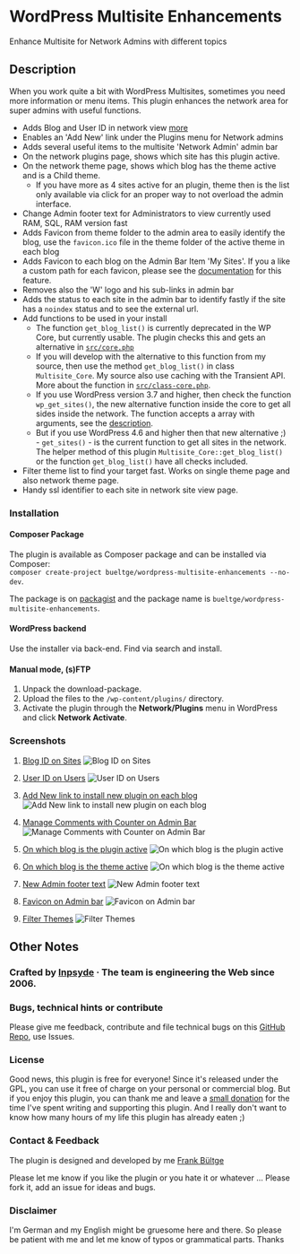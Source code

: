 # WordPress Multisite Enhancements
Enhance Multisite for Network Admins with different topics

## Description
When you work quite a bit with WordPress Multisites, sometimes you need more information or menu items. This plugin enhances the network area for super admins with useful functions.

* Adds Blog and User ID in network view [more](http://wpengineer.com/2188/view-blog-id-in-wordpress-multisite/)
* Enables an 'Add New' link under the Plugins menu for Network admins
* Adds several useful items to the multisite 'Network Admin' admin bar
* On the network plugins page, shows which site has this plugin active.
* On the network theme page, shows which blog has the theme active and is a Child theme.
  * If you have more as 4 sites active for an plugin, theme then is the list only available via click for an proper way to not overload the admin interface.
* Change Admin footer text for Administrators to view currently used RAM, SQL, RAM version fast
* Adds Favicon from theme folder to the admin area to easily identify the blog, use the `favicon.ico` file in the theme folder of the active theme in each blog
* Adds Favicon to each blog on the Admin Bar Item 'My Sites'. If you a like a custom path for each favicon, please see the [documentation](https://github.com/bueltge/WordPress-Multisite-Enhancements/wiki/Filter-Hook-for-Favicon-File-Path) for this feature.
* Removes also the 'W' logo and his sub-links in admin bar
* Adds the status to each site in the admin bar to identify fastly if the site has a `noindex` status and to see the external url.
* Add functions to be used in your install
   * The function `get_blog_list()` is currently deprecated in the WP Core, but currently usable. The plugin checks this and gets an alternative in [`src/core.php`](./src/core.php)
   * If you will develop with the alternative to this function from my source, then use the method `get_blog_list()` in class `Multisite_Core`. My source also use caching with the Transient API. More about the function in  [`src/class-core.php`](./src/class-core.php).
   * If you use WordPress version 3.7 and higher, then check the function `wp_get_sites()`, the new alternative function inside the core to get all sides inside the network. The function accepts a array with arguments, see the [description](http://wpseek.com/wp_get_sites/).
   * But if you use WordPress 4.6 and higher then that new alternative ;) - `get_sites()` - is the current function to get all sites in the network. The helper method of this plugin `Multisite_Core::get_blog_list()` or the function `get_blog_list()` have all checks included.
* Filter theme list to find your target fast. Works on single theme page and also network theme page.
* Handy ssl identifier to each site in network site view page.

### Installation
#### Composer Package
The plugin is available as Composer package and can be installed via Composer:  
`composer create-project bueltge/wordpress-multisite-enhancements --no-dev`.

The package is on [packagist](https://packagist.org/packages/bueltge/wordpress-multisite-enhancements) and the package name is `bueltge/wordpress-multisite-enhancements`.

#### WordPress backend
Use the installer via back-end. Find via search and install.

#### Manual mode, (s)FTP
1. Unpack the download-package.
2. Upload the files to the `/wp-content/plugins/` directory.
3. Activate the plugin through the **Network/Plugins** menu in WordPress and click **Network Activate**.

### Screenshots
 1. [Blog ID on Sites](resources/w-org-assets/screenshot-1.png)
 ![Blog ID on Sites](resources/w-org-assets/screenshot-1.png)

 2. [User ID on Users](resources/w-org-assets/screenshot-2.png)
 ![User ID on Users](resources/w-org-assets/screenshot-2.png)

 3. [Add New link to install new plugin on each blog](resources/w-org-assets/screenshot-3.png)
 ![Add New link to install new plugin on each blog](resources/w-org-assets/screenshot-3.png)

 4. [Manage Comments with Counter on Admin Bar](resources/w-org-assets/screenshot-4.png)
 ![Manage Comments with Counter on Admin Bar](resources/w-org-assets/screenshot-4.png)

 5. [On which blog is the plugin active](resources/w-org-assets/screenshot-5.png)
 ![On which blog is the plugin active](resources/w-org-assets/screenshot-5.png)

 6. [On which blog is the theme active](resources/w-org-assets/screenshot-6.png)
 ![On which blog is the theme active](resources/w-org-assets/screenshot-6.png)

 7. [New Admin footer text](resources/w-org-assets/screenshot-7.png)
 ![New Admin footer text](resources/w-org-assets/screenshot-7.png)

 8. [Favicon on Admin bar](resources/w-org-assets/screenshot-8.png)
 ![Favicon on Admin bar](resources/w-org-assets/screenshot-8.png)

 9. [Filter Themes](resources/w-org-assets/screenshot-9.gif)
 ![Filter Themes](resources/w-org-assets/screenshot-9.gif)

## Other Notes
### Crafted by [Inpsyde](https://inpsyde.com) · The team is engineering the Web since 2006.

### Bugs, technical hints or contribute
Please give me feedback, contribute and file technical bugs on this 
[GitHub Repo](https://github.com/bueltge/WordPress-Multisite-Enhancements/issues), use Issues.

### License
Good news, this plugin is free for everyone! Since it's released under the GPL, 
you can use it free of charge on your personal or commercial blog. But if you enjoy this plugin, 
you can thank me and leave a 
[small donation](https://www.paypal.com/cgi-bin/webscr?cmd=_s-xclick&hosted_button_id=6069955 "Paypal Donate link") 
for the time I've spent writing and supporting this plugin. 
And I really don't want to know how many hours of my life this plugin has already eaten ;)

### Contact & Feedback
The plugin is designed and developed by me [Frank Bültge](http://bueltge.de)

Please let me know if you like the plugin or you hate it or whatever ... 
Please fork it, add an issue for ideas and bugs.

### Disclaimer
I'm German and my English might be gruesome here and there. 
So please be patient with me and let me know of typos or grammatical parts. Thanks
